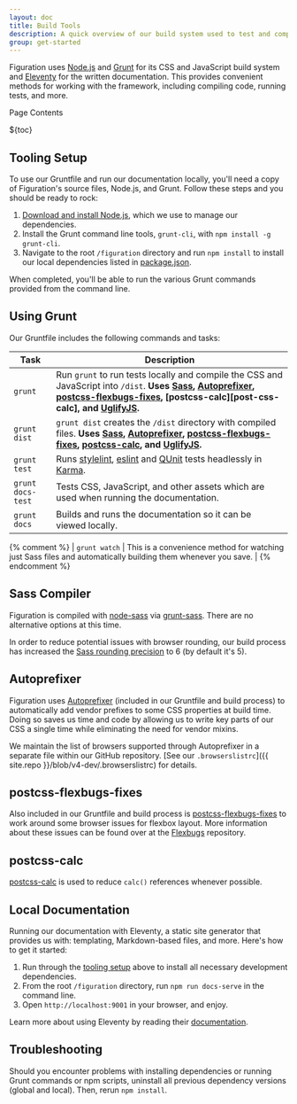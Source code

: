 ```yaml
---
layout: doc
title: Build Tools
description: A quick overview of our build system used to test and compile our source code into documentation, CSS, and JS.
group: get-started
---
```


[sass]: http://sass-lang.com/
[node-sass]: https://github.com/sass/node-sass
[grunt-sass]: https://github.com/sindresorhus/grunt-sass
[autoprefixer]: https://github.com/postcss/autoprefixer
[postcss-flexbugs-fixes]: https://github.com/luisrudge/postcss-flexbugs-fixes
[postcss-calc]: https://github.com/postcss/postcss-calc
[qunit]: https://qunitjs.com/
[eslint]: https://eslint.org/
[stylelint]: https://stylelint.io/

Figuration uses [Node.js](https://nodejs.org/) and [Grunt](https://gruntjs.com/) for its CSS and JavaScript build system and [Eleventy](http://11ty.dev) for the written documentation. This provides convenient methods for working with the framework, including compiling code, running tests, and more.

<div class="h3 cf-toc-header">Page Contents</div>

${toc}

## Tooling Setup

To use our Gruntfile and run our documentation locally, you'll need a copy of Figuration's source files, Node.js, and Grunt. Follow these steps and you should be ready to rock:

1. [Download and install Node.js](https://nodejs.org/en/download/), which we use to manage our dependencies.
2. Install the Grunt command line tools, `grunt-cli`, with `npm install -g grunt-cli`.
3. Navigate to the root `/figuration` directory and run `npm install` to install our local dependencies listed in [package.json](https://github.com/cast-org/figuration/blob/master/package.json).

When completed, you'll be able to run the various Grunt commands provided from the command line.

## Using Grunt

Our Gruntfile includes the following commands and tasks:

| Task | Description |
| --- | --- |
| `grunt` | Run `grunt` to run tests locally and compile the CSS and JavaScript into `/dist`. **Uses [Sass][sass], [Autoprefixer][autoprefixer], [postcss-flexbugs-fixes][postcss-flexbugs-fixes], [postcss-calc][post-css-calc], and [UglifyJS](http://lisperator.net/uglifyjs/).** |
| `grunt dist` | `grunt dist` creates the `/dist` directory with compiled files. **Uses [Sass][sass], [Autoprefixer][autoprefixer], [postcss-flexbugs-fixes][postcss-flexbugs-fixes], [postcss-calc][postcss-calc], and [UglifyJS](http://lisperator.net/uglifyjs/).** |
| `grunt test` | Runs [stylelint][stylelint], [eslint][eslint] and [QUnit][qunit] tests headlessly in [Karma](https://karma-runner.github.io/). |
| `grunt docs-test` | Tests CSS, JavaScript, and other assets which are used when running the documentation. |
| `grunt docs` | Builds and runs the documentation so it can be viewed locally. |
{% comment %}
| `grunt watch` | This is a convenience method for watching just Sass files and automatically building them whenever you save. |
{% endcomment %}

## Sass Compiler

Figuration is compiled with [node-sass][node-sass] via [grunt-sass][grunt-sass]. There are no alternative options at this time.

In order to reduce potential issues with browser rounding, our build process has increased the [Sass rounding precision](http://sass-lang.com/documentation/Sass/Script/Value/Number.html#precision-class_method) to 6 (by default it's 5).

## Autoprefixer

Figuration uses [Autoprefixer][autoprefixer] (included in our Gruntfile and build process) to automatically add vendor prefixes to some CSS properties at build time. Doing so saves us time and code by allowing us to write key parts of our CSS a single time while eliminating the need for vendor mixins.

We maintain the list of browsers supported through Autoprefixer in a separate file within our GitHub repository. [See our `.browserslistrc`]({{ site.repo }}/blob/v4-dev/.browserslistrc) for details.

## postcss-flexbugs-fixes

Also included in our Gruntfile and build process is [postcss-flexbugs-fixes][postcss-flexbugs-fixes] to work around some browser issues for flexbox layout.  More information about these issues can be found over at the [Flexbugs](https://github.com/philipwalton/flexbugs) repository.

## postcss-calc

[postcss-calc][postcss-calc] is used to reduce `calc()` references whenever possible.

## Local Documentation

Running our documentation with Eleventy, a static site generator that provides us with: templating, Markdown-based files, and more. Here's how to get it started:

1. Run through the [tooling setup](#tooling-setup) above to install all necessary development dependencies.
2. From the root `/figuration` directory, run `npm run docs-serve` in the command line.
3. Open `http://localhost:9001` in your browser, and enjoy.

Learn more about using Eleventy by reading their [documentation](https://www.11ty.dev/docs/).

## Troubleshooting

Should you encounter problems with installing dependencies or running Grunt commands or npm scripts, uninstall all previous dependency versions (global and local). Then, rerun `npm install`.
